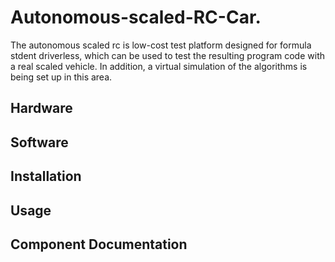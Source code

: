 # Autonomous-scaled-RC-Car.
The autonomous scaled rc is low-cost test platform designed for formula stdent driverless, which can be used to test the resulting program code with a real scaled vehicle. In addition, a virtual simulation of the algorithms is being set up in this area.

## Hardware



## Software



## Installation


## Usage


## Component Documentation
